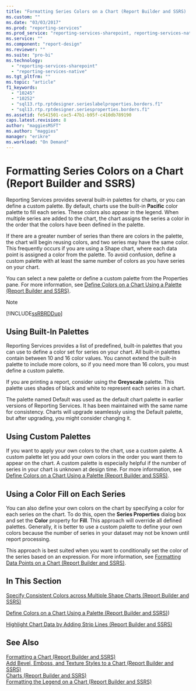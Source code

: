 ```yaml
---
title: "Formatting Series Colors on a Chart (Report Builder and SSRS) | Microsoft Docs"
ms.custom: ""
ms.date: "03/03/2017"
ms.prod: "reporting-services"
ms.prod_service: "reporting-services-sharepoint, reporting-services-native"
ms.service: ""
ms.component: "report-design"
ms.reviewer: ""
ms.suite: "pro-bi"
ms.technology: 
  - "reporting-services-sharepoint"
  - "reporting-services-native"
ms.tgt_pltfrm: ""
ms.topic: "article"
f1_keywords: 
  - "10245"
  - "10252"
  - "sql13.rtp.rptdesigner.serieslabelproperties.borders.f1"
  - "sql13.rtp.rptdesigner.seriesproperties.borders.f1"
ms.assetid: fe541501-cac5-47b1-b95f-c410db789190
caps.latest.revision: 8
author: "maggiesMSFT"
ms.author: "maggies"
manager: "erikre"
ms.workload: "On Demand"
---
```

# Formatting Series Colors on a Chart (Report Builder and SSRS)
  Reporting Services provides several built-in palettes for charts, or you can define a custom palette. By default, charts use the built-in **Pacific** color palette to fill each series. These colors also appear in the legend. When multiple series are added to the chart, the chart assigns the series a color in the order that the colors have been defined in the palette.  
  
 If there are a greater number of series than there are colors in the palette, the chart will begin reusing colors, and two series may have the same color. This frequently occurs if you are using a Shape chart, where each data point is assigned a color from the palette. To avoid confusion, define a custom palette with at least the same number of colors as you have series on your chart.  
  
 You can select a new palette or define a custom palette from the Properties pane. For more information, see [Define Colors on a Chart Using a Palette &#40;Report Builder and SSRS&#41;](../../reporting-services/report-design/define-colors-on-a-chart-using-a-palette-report-builder-and-ssrs.md).  
  
> [!NOTE]  
>  [!INCLUDE[ssRBRDDup](../../includes/ssrbrddup-md.md)]  
  
## Using Built-In Palettes  
 Reporting Services provides a list of predefined, built-in palettes that you can use to define a color set for series on your chart. All built-in palettes contain between 10 and 16 color values. You cannot extend the built-in palette to include more colors, so if you need more than 16 colors, you must define a custom palette.  
  
 If you are printing a report, consider using the **Greyscale** palette. This palette uses shades of black and white to represent each series in a chart.  
  
 The palette named Default was used as the default chart palette in earlier versions of Reporting Services. It has been maintained with the same name for consistency. Charts will upgrade seamlessly using the Default palette, but after upgrading, you might consider changing it.  
  
## Using Custom Palettes  
 If you want to apply your own colors to the chart, use a custom palette. A custom palette let you add your own colors in the order you want them to appear on the chart. A custom palette is especially helpful if the number of series in your chart is unknown at design time. For more information, see [Define Colors on a Chart Using a Palette &#40;Report Builder and SSRS&#41;](../../reporting-services/report-design/define-colors-on-a-chart-using-a-palette-report-builder-and-ssrs.md).  
  
## Using a Color Fill on Each Series  
 You can also define your own colors on the chart by specifying a color for each series on the chart. To do this, open the **Series Properties** dialog box and set the **Color** property for **Fill**. This approach will override all defined palettes. Generally, it is better to use a custom palette to define your own colors because the number of series in your dataset may not be known until report processing.  
  
 This approach is best suited when you want to conditionally set the color of the series based on an expression.  For more information, see [Formatting Data Points on a Chart &#40;Report Builder and SSRS&#41;](../../reporting-services/report-design/formatting-data-points-on-a-chart-report-builder-and-ssrs.md).  
  
## In This Section  
 [Specify Consistent Colors across Multiple Shape Charts &#40;Report Builder and SSRS&#41;](../../reporting-services/report-design/specify-consistent-colors-across-multiple-shape-charts-report-builder-and-ssrs.md)  
  
 [Define Colors on a Chart Using a Palette &#40;Report Builder and SSRS&#41;](../../reporting-services/report-design/define-colors-on-a-chart-using-a-palette-report-builder-and-ssrs.md))  
  
 [Highlight Chart Data by Adding Strip Lines &#40;Report Builder and SSRS&#41;](../../reporting-services/report-design/highlight-chart-data-by-adding-strip-lines-report-builder-and-ssrs.md)  
  
## See Also  
 [Formatting a Chart &#40;Report Builder and SSRS&#41;](../../reporting-services/report-design/formatting-a-chart-report-builder-and-ssrs.md)   
 [Add Bevel, Emboss, and Texture Styles to a Chart &#40;Report Builder and SSRS&#41;](../../reporting-services/report-design/chart-effects-add-bevel-emboss-or-texture-report-builder.md)   
 [Charts &#40;Report Builder and SSRS&#41;](../../reporting-services/report-design/charts-report-builder-and-ssrs.md)   
 [Formatting the Legend on a Chart &#40;Report Builder and SSRS&#41;](../../reporting-services/report-design/chart-legend-formatting-report-builder.md)  
  
  

